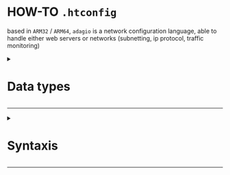 # HOW-TO `.htconfig`

based in ``ARM32`` / ``ARM64``,
`adagio` is a network configuration language, able to handle either web servers or networks (subnetting, ip protocol, traffic monitoring)


<details>

<summary><h1>Data types</h1></summary>

Likewise other languages, in the `.htconfig` exists different types of data,
and you can differentiate it based on the characters

- **Arrays**
  
  It's defined by a `?` character

- **Options**
  
  Defined by `<?>` character.

  Tells to the program which of many options will handle, it's followed by a `depends{...}` type

  Syntax:

  ```
  <?> .variable_name -> depends{array_ptr, array_count, ...}
  ```

- **Strings**
  
  It's defined by a dollar symbol `$`

- **numerical**
  
  It's defined by `num`, detects automatically its numerical type (int, float, ...)



</details>


---

<details>

<summary><h1>Syntaxis</h1></summary>

## Including from ``.asm`` or other `.nc` files

```haskell

-- import certain functions --
include from __asm__ add_two_num, mult_two_num

-- import all --
include from myfile * 

```

## Defining functions

```haskell

start_func __some_function:
  
  num .num_variable_x -> 2
  num .num_variable_y -> 4

  num .result -> add_two_num(.num_variable_x, .num_variable_y)
  ret result

end_func

start_func oother_function:
  
  num .my_variable_x -> 6
  num .my_variable_y -> 8
  num .result -> mult_two_num(.my_variable_x, my_variable_y)
  ret .result -- returns: 48 --

end_func

```

## Calling main ``config`` function

```haskell

start_func __start_config:

  -- Hello World! this is a comment --

  $ .my_title -> "MyTitle"
  ? .my_routes -> ["/", "/HelloWorld", "/Other"]
  <?> .my_darktheme -> depends{.my_routes, 2, "/HelloWorld", "/Other"}

  mov .global_title, #.my_title
  mov .routes, #.my_routes
  mov .darktheme, #.my_darktheme


end_func

```


# Setting a TCP/IP Web Server

```haskell

start_func set_net_info:
  
  num .net_protocol -> TCP -- automatically detects as 6 --
  num .net_hostport -> 8080
  num .server_addr -> INADDR_ANY

  mov .protocol, #.net_protocol
  mov .hostport, #.net_hostport
  mov .addr, #.server_addr

end_func

start_func set_html_info:
  
  $ .http_title -> "SodaHTTP"
  ? .page_routes -> ["/", "/HelloWorld", "/login"]
  <?> .set_darktheme -> depends{.page_routes, 1, "/"}

  call set_values
  mov .global_title, #.http_title
  mov .routes, #.page_routes
  mov .darktheme #.set_darktheme


end_func

start_func __start_config:

  call set_net_info
  call set_html_info

end_func

```


</details>

---